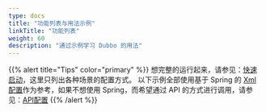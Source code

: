 ```yaml
---
type: docs
title: "功能列表与用法示例"
linkTitle: "功能列表"
weight: 60
description: "通过示例学习 Dubbo 的用法"
---
```


{{% alert title="Tips" color="primary" %}}
想完整的运行起来，请参见：[快速启动](../quick-start)，这里只列出各种场景的配置方式。
以下示例全部使用基于 Spring 的 [Xml配置](../configuration/xml)作为参考，如果不想使用 Spring，而希望通过 API 的方式进行调用，请参见：[API配置](../configuration/api)
{{% /alert %}}
